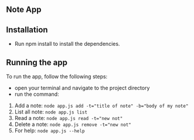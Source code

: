 ## Note App #

## Installation

- Run npm install to install the dependencies.

## Running the app
To run the app, follow the following steps:
- open your terminal and navigate to the project directory
- run the command:
1. Add a note: ```node app.js add -t="title of note" -b="body of my note"```
2. List all note: ```node app.js list``` 
3. Read a note: ```node app.js read -t="new not"```
4. Delete a note: ```node app.js remove -t="new not"```
5. For help: ```node app.js --help```
